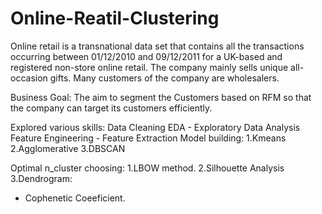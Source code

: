 # Online-Reatil-Clustering

Online retail is a transnational data set that contains all the transactions occurring between 01/12/2010 and 09/12/2011 for a UK-based and registered non-store online retail. The company mainly sells unique all-occasion gifts. Many customers of the company are wholesalers. 

Business Goal:
The aim to segment the Customers based on RFM so that the company can target its customers efficiently.

Explored various skills:
Data Cleaning
EDA - Exploratory Data Analysis
Feature Engineering - Feature Extraction
Model building:
1.Kmeans
2.Agglomerative
3.DBSCAN

Optimal n_cluster choosing:
1.LBOW method.
2.Silhouette Analysis
3.Dendrogram:
  * Cophenetic Coeeficient.

